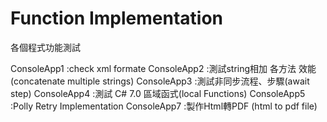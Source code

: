 # Function Implementation
各個程式功能測試

ConsoleApp1 :check xml formate
ConsoleApp2 :測試string相加 各方法 效能(concatenate multiple strings)
ConsoleApp3 :測試非同步流程、步驟(await step)
ConsoleApp4 :測試  C# 7.0 區域函式(local Functions)
ConsoleApp5 :Polly Retry Implementation
ConsoleApp7 :製作Html轉PDF (html to pdf file)
